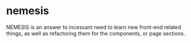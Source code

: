 # nemesis
NEMESIS is an answer to incessant need to learn new front-end related things, as well as refactoring them for the components, or page sections.
